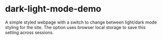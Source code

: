 # dark-light-mode-demo
A simple styled webpage with a switch to change between light/dark mode styling for the site. The option uses browser local storage to save this setting across sessions.
